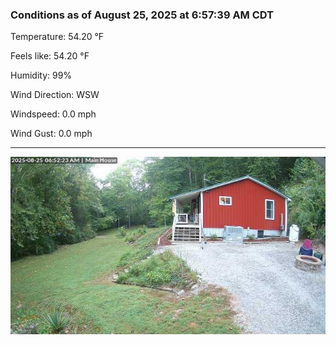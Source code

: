 ### Conditions as of August 25, 2025 at 6:57:39 AM CDT 

Temperature: 54.20 &deg;F

Feels like: 54.20 &deg;F

Humidity: 99%

Wind Direction: WSW

Windspeed: 0.0 mph

Wind Gust: 0.0 mph

---

<img src="./images/latest.jpeg"/>


